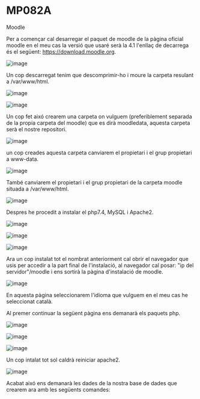 # MP082A

Moodle

Per a començar cal desarregar el paquet de moodle de la pàgina oficial moodle en el meu cas la versió que usaré serà la 4.1 l'enllaç de decarrega és el següent: https://download.moodle.org.

![image](https://user-images.githubusercontent.com/118992579/205091573-5242b436-c29f-45df-adde-1f2ad87b1929.png)

Un cop descarregat tenim que descomprimir-ho i moure la carpeta resulant a /var/www/html.

![image](https://user-images.githubusercontent.com/118992579/205092112-886d425b-449c-4f95-9f61-6a99bca948f9.png)

![image](https://user-images.githubusercontent.com/118992579/205092248-4d72d667-c352-44dc-81cf-7762fc9288e1.png)

Un cop fet aixó crearem una carpeta on vulguem (preferiblement separada de la propia carpeta del moodle) que es dirà moodledata, aquesta carpeta serà el nostre repositori.

![image](https://user-images.githubusercontent.com/118992579/205092781-3c18f16a-6c62-4199-914d-5edf3f059db8.png)

un cop creades aquesta carpeta canviarem el propietari i el grup propietari a www-data.

![image](https://user-images.githubusercontent.com/118992579/205093418-d77670ec-2265-47b3-aa88-ceff995ebb7a.png)

També canviarem el propietari i el grup propietari de la carpeta moodle situada a /var/www/html.

![image](https://user-images.githubusercontent.com/118992579/205094184-7a3405e2-dce0-4c93-b289-64e827196a21.png)

Despres he procedit a instalar el php7.4, MySQL i Apache2.

![image](https://user-images.githubusercontent.com/118992579/205096924-15b7beee-a7bc-4a61-8209-4e00f21933cb.png)

![image](https://user-images.githubusercontent.com/118992579/205097277-6bce82ec-108b-4e55-a23c-2ac0a686281e.png)

![image](https://user-images.githubusercontent.com/118992579/205096469-ac1c7629-b575-46df-888f-ddc69dc59e83.png)

Ara un cop instalat tot el nombrat anteriorment cal obrir el navegador que usis per accedir a la part final de l'instalació, al navegador cal posar: "ip del servidor"/moodle i ens sortirà la pàgina d'instalació de moodle.

![image](https://user-images.githubusercontent.com/118992579/205099100-baff9fa1-5013-4d7b-ae00-e0172fb77673.png)

En aquesta pàgina seleccionarem l'idioma que vulguem en el meu cas he seleccionat català.

Al premer continuar la següent pàgina ens demanarà els paquets php.

![image](https://user-images.githubusercontent.com/118992579/205100064-fa7d04ba-f3aa-4730-b97f-6155d1aad184.png)

![image](https://user-images.githubusercontent.com/118992579/205100173-7b6fad8b-8eee-4085-aca0-868daba065a8.png)

![image](https://user-images.githubusercontent.com/118992579/205100241-4dc8f5b1-aa9f-4e76-b5d5-174154e14fde.png)

Un cop intalat tot sol caldrà reiniciar apache2.

![image](https://user-images.githubusercontent.com/118992579/205100394-7a8701c8-6ee4-481d-be1a-f7715fbb5a06.png)

Acabat aixó ens demanarà les dades de la nostra base de dades que crearem ara amb les següents comandes:

